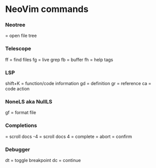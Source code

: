 # NeoVim commands

### Neotree

<C-n> = open file tree

### Telescope

<leader>ff = find files
<leader>fg = live grep
<leader>fb = buffer
<leader>fh = help tags

### LSP

shift+K = function/code information
<leader>gd = definition
<leader>gr = reference
<leader>ca = code action

### NoneLS aka NullLS

<leader>gf = format file

### Completions

<C-b> = scroll docs -4
<C-f> = scroll docs 4
<C-Space> = complete
<C-e> = abort
<CR> = confirm

### Debugger

<leader>dt = toggle breakpoint
<leader>dc = continue
